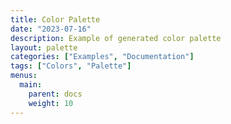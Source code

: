 ```yaml
---
title: Color Palette
date: "2023-07-16"
description: Example of generated color palette
layout: palette
categories: ["Examples", "Documentation"]
tags: ["Colors", "Palette"]
menus:
  main:
    parent: docs
    weight: 10
---
```

